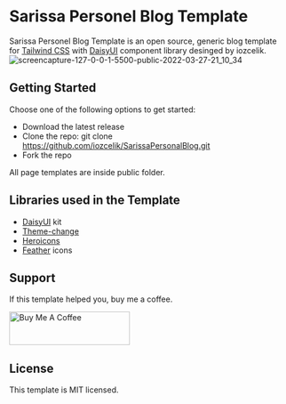 # Sarissa Personel Blog Template

Sarissa Personel Blog Template is an open source, generic blog template for [Tailwind CSS](https://github.com/tailwindlabs/tailwindcss) with [DaisyUI](https://github.com/saadeghi/daisyui) component library desinged by iozcelik.
![screencapture-127-0-0-1-5500-public-2022-03-27-21_10_34](https://user-images.githubusercontent.com/10682780/160294797-649fd32f-3f96-47a0-ac2e-567a3b998a05.png)


## Getting Started

Choose one of the following options to get started:
- Download the latest release
- Clone the repo: git clone https://github.com/iozcelik/SarissaPersonalBlog.git
- Fork the repo

All page templates are inside public folder.

## Libraries used in the Template

- [DaisyUI](https://github.com/saadeghi/daisyui) kit
- [Theme-change](https://github.com/saadeghi/theme-change)
- [Heroicons](https://heroicons.com/)
- [Feather](https://feathericons.com/) icons

## Support

If this template helped you, buy me a coffee.

<a href="https://www.buymeacoffee.com/ismailozcelik" target="_blank"><img src="https://cdn.buymeacoffee.com/buttons/v2/default-yellow.png" alt="Buy Me A Coffee" style="height: 60px !important;width: 217px !important;" ></a>

## License

This template is MIT licensed.

